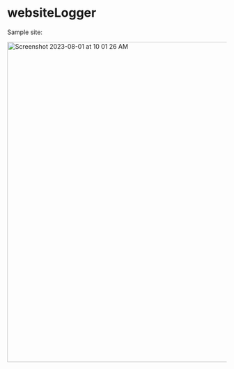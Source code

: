 # websiteLogger


Sample site:

<img width="736" alt="Screenshot 2023-08-01 at 10 01 26 AM" src="https://github.com/wjson2002/websiteLogger/assets/61726454/a77976f9-bca4-4146-8a57-265256d3482e">

